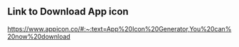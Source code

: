## Link to Download App icon 
https://www.appicon.co/#:~:text=App%20Icon%20Generator,You%20can%20now%20download
